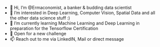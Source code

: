 - 👋 Hi, I’m @Ermaconomist, a banker & budding data scientist
- 👀 I’m interested in Deep Learning, Computer Vision, Spatial Data and all the other data science stuff :)
- 🌱 I’m currently learning Machine Learning and Deep Learning in preparation for the Tensorflow Certification
- 💞️ Open for a new challenge
- 📫 Reach out to me via LinkedIN, Mail or direct message

<!---
Ermaconomist/DeepLearningVision is a ✨ special ✨ repository because its `README.md` (this file) appears on your GitHub profile.
You can click the Preview link to take a look at your changes.
--->
